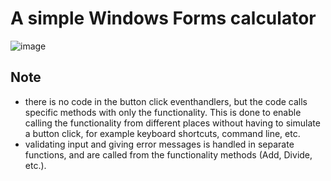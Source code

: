 # A simple Windows Forms calculator

![image](https://github.com/user-attachments/assets/39ff40b3-dd7d-417d-8483-44c579520274)

## Note
-  there is no code in the button click eventhandlers, but the code calls specific methods with only the functionality. This is done to enable calling the functionality from different places without having to simulate a button click, for example keyboard shortcuts, command line, etc.
-   validating input and giving error messages is handled in separate functions, and are called from the functionality methods (Add, Divide, etc.).
